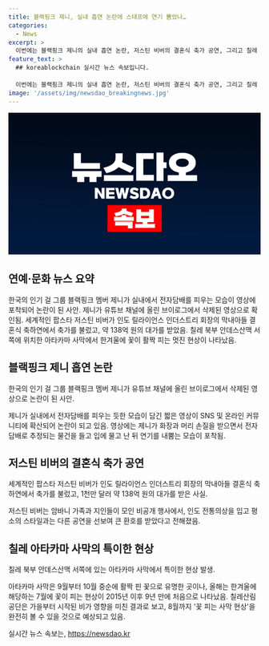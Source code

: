```yaml
---
title: 블랙핑크 제니, 실내 흡연 논란에 스태프에 연기 뿜었나…
categories:
  - News
excerpt: >
  이번에는 블랙핑크 제니의 실내 흡연 논란, 저스틴 비버의 결혼식 축가 공연, 그리고 칠레 아타카마 사막의 꽃 피는 현상이 화제를 모았습니다. 제니가 전자담배를 피우는 모습이 담긴 영상이 SNS와 온라인 커뮤니티를 통해 논란이 되고 있으며, 저스틴 비버는 약 138억 원을 받고 인도 결혼식 축가를 선보였습니다. 또한, 평소 건조한 칠레 사막에서는 이번에 드문 현상인 꽃이 한겨울에 피어 화제를 모으고 있습니다.
feature_text: >
  ## koreablockchain 실시간 뉴스 속보입니다.

  이번에는 블랙핑크 제니의 실내 흡연 논란, 저스틴 비버의 결혼식 축가 공연, 그리고 칠레 아타카마 사막의 꽃 피는 현상이 화제를 모았습니다. 제니가 전자담배를 피우는 모습이 담긴 영상이 SNS와 온라인 커뮤니티를 통해 논란이 되고 있으며, 저스틴 비버는 약 138억 원을 받고 인도 결혼식 축가를 선보였습니다. 또한, 평소 건조한 칠레 사막에서는 이번에 드문 현상인 꽃이 한겨울에 피어 화제를 모으고 있습니다.
image: '/assets/img/newsdao_breakingnews.jpg'
---
```


<p><img src="/assets/img/newsdao_breakingnews.jpg" alt="koreablockchain 속보" /></p>

<h2 data-ke-size="size26">연예·문화 뉴스 요약</h2>

<p data-ke-size="size16"></p>

<p>한국의 인기 걸 그룹 블랙핑크 멤버 제니가 실내에서 전자담배를 피우는 모습이 영상에 포착되어 논란이 된 사안.
제니가 유튜브 채널에 올린 브이로그에서 삭제된 영상으로 확인됨.
세계적인 팝스타 저스틴 비버가 인도 릴라이언스 인더스트리 회장의 막내아들 결혼식 축하연에서 축가를 불렀고, 약 138억 원의 대가를 받았음.
칠레 북부 안데스산맥 서쪽에 위치한 아타카마 사막에서 한겨울에 꽃이 활짝 피는 멋진 현상이 나타났음.</p>

<h2 data-ke-size="size26">블랙핑크 제니 흡연 논란</h2>

<p data-ke-size="size16">한국의 인기 걸 그룹 블랙핑크 멤버 제니가 유튜브 채널에 올린 브이로그에서 삭제된 영상으로 논란이 된 사안.</p>

<p>제니가 실내에서 전자담배를 피우는 듯한 모습이 담긴 짧은 영상이 SNS 및 온라인 커뮤니티에 확산되어 논란이 되고 있음.
영상에는 제니가 화장과 머리 손질을 받으면서 전자담배로 추정되는 물건을 들고 입에 물고 난 뒤 연기를 내뿜는 모습이 포착됨.</p>

<h2 data-ke-size="size26">저스틴 비버의 결혼식 축가 공연</h2>

<p data-ke-size="size16">세계적인 팝스타 저스틴 비버가 인도 릴라이언스 인더스트리 회장의 막내아들 결혼식 축하연에서 축가를 불렀고, 1천만 달러 약 138억 원의 대가를 받은 사실.</p>

<p>저스틴 비버는 암바니 가족과 지인들이 모인 비공개 행사에서, 인도 전통의상을 입고 평소의 스타일과는 다른 공연을 선보여 큰 환호를 받았다고 전해졌음.</p>

<h2 data-ke-size="size26">칠레 아타카마 사막의 특이한 현상</h2>

<p data-ke-size="size16">칠레 북부 안데스산맥 서쪽에 있는 아타카마 사막에서 특이한 현상 발생.</p>

<p>아타카마 사막은 9월부터 10월 중순에 활짝 핀 꽃으로 유명한 곳이나, 올해는 한겨울에 해당하는 7월에 꽃이 피는 현상이 2015년 이후 9년 만에 처음으로 나타났음.
칠레산림공단은 가을부터 시작된 비가 영향을 미친 결과로 보고, 8월까지 '꽃 피는 사막 현상'을 완전히 볼 수 있을 것으로 예상되고 있음.</p>
실시간 뉴스 속보는, <a href="https://newsdao.kr" rel="dofollow">https://newsdao.kr</a>


